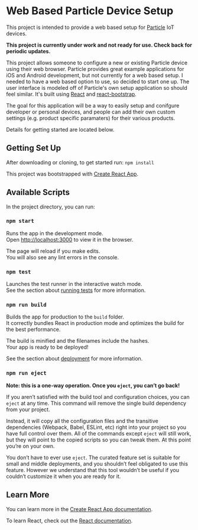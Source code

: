 # Web Based Particle Device Setup

This project is intended to provide a web based setup for [Particle](https://www.particle.io/) IoT devices.

**This project is currently under work and not ready for use. Check back for periodic updates.**

This project allows someone to configure a new or existing Particle device using their web browser. Particle provides great example applications for iOS and Android development, but not currently for a web based setup. I needed to have a web based option to use, so decided to start one up. The user interface is modeled off of Particle's own setup application so should feel similar. It's built using [React](https://reactjs.org/) and [react-bootstrap](https://github.com/react-bootstrap/react-bootstrap).

The goal for this application will be a way to easily setup and conifgure developer or personal devices, and people can add their own custom settings (e.g. product specific paramaters) for their various products.

Details for getting started are located below.

## Getting Set Up

After downloading or cloning, to get started run:
`npm install`

This project was bootstrapped with [Create React App](https://github.com/facebook/create-react-app).

## Available Scripts

In the project directory, you can run:

### `npm start`

Runs the app in the development mode.<br>
Open [http://localhost:3000](http://localhost:3000) to view it in the browser.

The page will reload if you make edits.<br>
You will also see any lint errors in the console.

### `npm test`

Launches the test runner in the interactive watch mode.<br>
See the section about [running tests](https://facebook.github.io/create-react-app/docs/running-tests) for more information.

### `npm run build`

Builds the app for production to the `build` folder.<br>
It correctly bundles React in production mode and optimizes the build for the best performance.

The build is minified and the filenames include the hashes.<br>
Your app is ready to be deployed!

See the section about [deployment](https://facebook.github.io/create-react-app/docs/deployment) for more information.

### `npm run eject`

**Note: this is a one-way operation. Once you `eject`, you can’t go back!**

If you aren’t satisfied with the build tool and configuration choices, you can `eject` at any time. This command will remove the single build dependency from your project.

Instead, it will copy all the configuration files and the transitive dependencies (Webpack, Babel, ESLint, etc) right into your project so you have full control over them. All of the commands except `eject` will still work, but they will point to the copied scripts so you can tweak them. At this point you’re on your own.

You don’t have to ever use `eject`. The curated feature set is suitable for small and middle deployments, and you shouldn’t feel obligated to use this feature. However we understand that this tool wouldn’t be useful if you couldn’t customize it when you are ready for it.

## Learn More

You can learn more in the [Create React App documentation](https://facebook.github.io/create-react-app/docs/getting-started).

To learn React, check out the [React documentation](https://reactjs.org/).
